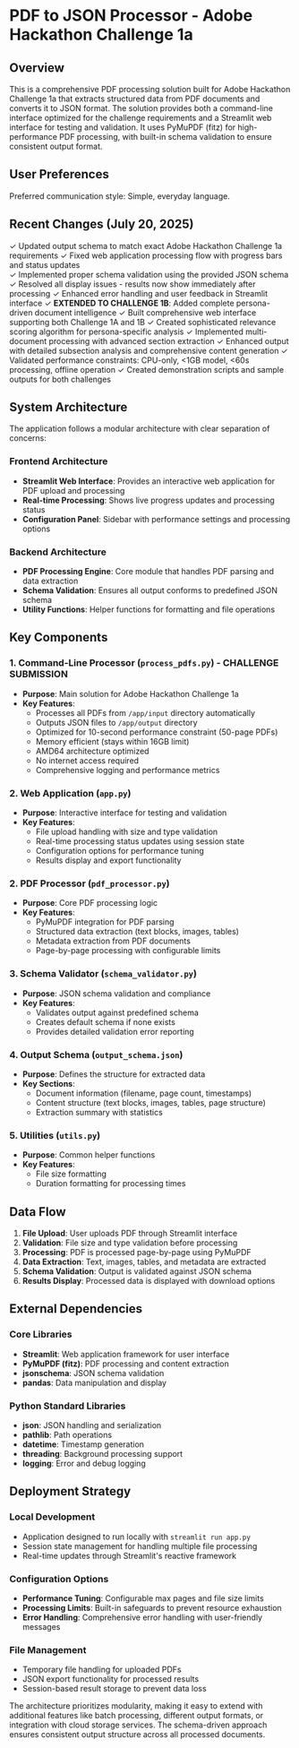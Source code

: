 # PDF to JSON Processor - Adobe Hackathon Challenge 1a

## Overview

This is a comprehensive PDF processing solution built for Adobe Hackathon Challenge 1a that extracts structured data from PDF documents and converts it to JSON format. The solution provides both a command-line interface optimized for the challenge requirements and a Streamlit web interface for testing and validation. It uses PyMuPDF (fitz) for high-performance PDF processing, with built-in schema validation to ensure consistent output format.

## User Preferences

Preferred communication style: Simple, everyday language.

## Recent Changes (July 20, 2025)

✓ Updated output schema to match exact Adobe Hackathon Challenge 1a requirements
✓ Fixed web application processing flow with progress bars and status updates  
✓ Implemented proper schema validation using the provided JSON schema
✓ Resolved all display issues - results now show immediately after processing
✓ Enhanced error handling and user feedback in Streamlit interface
✓ **EXTENDED TO CHALLENGE 1B**: Added complete persona-driven document intelligence
✓ Built comprehensive web interface supporting both Challenge 1A and 1B
✓ Created sophisticated relevance scoring algorithm for persona-specific analysis
✓ Implemented multi-document processing with advanced section extraction
✓ Enhanced output with detailed subsection analysis and comprehensive content generation
✓ Validated performance constraints: CPU-only, <1GB model, <60s processing, offline operation
✓ Created demonstration scripts and sample outputs for both challenges

## System Architecture

The application follows a modular architecture with clear separation of concerns:

### Frontend Architecture
- **Streamlit Web Interface**: Provides an interactive web application for PDF upload and processing
- **Real-time Processing**: Shows live progress updates and processing status
- **Configuration Panel**: Sidebar with performance settings and processing options

### Backend Architecture
- **PDF Processing Engine**: Core module that handles PDF parsing and data extraction
- **Schema Validation**: Ensures all output conforms to predefined JSON schema
- **Utility Functions**: Helper functions for formatting and file operations

## Key Components

### 1. Command-Line Processor (`process_pdfs.py`) - CHALLENGE SUBMISSION
- **Purpose**: Main solution for Adobe Hackathon Challenge 1a
- **Key Features**:
  - Processes all PDFs from `/app/input` directory automatically
  - Outputs JSON files to `/app/output` directory
  - Optimized for 10-second performance constraint (50-page PDFs)
  - Memory efficient (stays within 16GB limit)
  - AMD64 architecture optimized
  - No internet access required
  - Comprehensive logging and performance metrics

### 2. Web Application (`app.py`)
- **Purpose**: Interactive interface for testing and validation
- **Key Features**:
  - File upload handling with size and type validation
  - Real-time processing status updates using session state
  - Configuration options for performance tuning
  - Results display and export functionality

### 2. PDF Processor (`pdf_processor.py`)
- **Purpose**: Core PDF processing logic
- **Key Features**:
  - PyMuPDF integration for PDF parsing
  - Structured data extraction (text blocks, images, tables)
  - Metadata extraction from PDF documents
  - Page-by-page processing with configurable limits

### 3. Schema Validator (`schema_validator.py`)
- **Purpose**: JSON schema validation and compliance
- **Key Features**:
  - Validates output against predefined schema
  - Creates default schema if none exists
  - Provides detailed validation error reporting

### 4. Output Schema (`output_schema.json`)
- **Purpose**: Defines the structure for extracted data
- **Key Sections**:
  - Document information (filename, page count, timestamps)
  - Content structure (text blocks, images, tables, page structure)
  - Extraction summary with statistics

### 5. Utilities (`utils.py`)
- **Purpose**: Common helper functions
- **Key Features**:
  - File size formatting
  - Duration formatting for processing times

## Data Flow

1. **File Upload**: User uploads PDF through Streamlit interface
2. **Validation**: File size and type validation before processing
3. **Processing**: PDF is processed page-by-page using PyMuPDF
4. **Data Extraction**: Text, images, tables, and metadata are extracted
5. **Schema Validation**: Output is validated against JSON schema
6. **Results Display**: Processed data is displayed with download options

## External Dependencies

### Core Libraries
- **Streamlit**: Web application framework for user interface
- **PyMuPDF (fitz)**: PDF processing and content extraction
- **jsonschema**: JSON schema validation
- **pandas**: Data manipulation and display

### Python Standard Libraries
- **json**: JSON handling and serialization
- **pathlib**: Path operations
- **datetime**: Timestamp generation
- **threading**: Background processing support
- **logging**: Error and debug logging

## Deployment Strategy

### Local Development
- Application designed to run locally with `streamlit run app.py`
- Session state management for handling multiple file processing
- Real-time updates through Streamlit's reactive framework

### Configuration Options
- **Performance Tuning**: Configurable max pages and file size limits
- **Processing Limits**: Built-in safeguards to prevent resource exhaustion
- **Error Handling**: Comprehensive error handling with user-friendly messages

### File Management
- Temporary file handling for uploaded PDFs
- JSON export functionality for processed results
- Session-based result storage to prevent data loss

The architecture prioritizes modularity, making it easy to extend with additional features like batch processing, different output formats, or integration with cloud storage services. The schema-driven approach ensures consistent output structure across all processed documents.